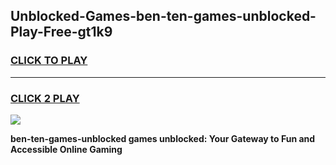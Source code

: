 
## Unblocked-Games-ben-ten-games-unblocked-Play-Free-gt1k9
<h3>
<a href="https://premium76.site?title=ben-ten-games-unblocked&ref=20A">CLICK TO PLAY</a></h3>
<hr>

<h3>
<a href="https://premium76.site?title=ben-ten-games-unblocked&ref=20A">CLICK 2 PLAY</a>
  
</h3>

<a href="https://premium76.site?title=ben-ten-games-unblocked&ref=20A"><img src="https://clearcache.store/games.png"></a>


**ben-ten-games-unblocked games unblocked: Your Gateway to Fun and Accessible Online Gaming**
